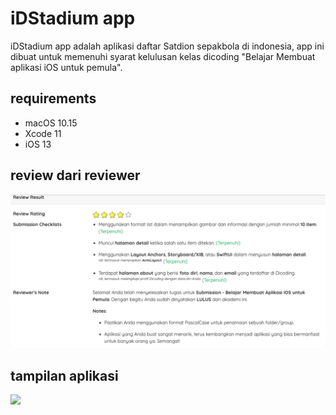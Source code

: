 # iDStadium app

iDStadium app adalah aplikasi daftar Satdion sepakbola di indonesia, app ini dibuat untuk memenuhi syarat kelulusan kelas dicoding "Belajar Membuat aplikasi iOS untuk pemula".

## requirements
- macOS 10.15
- Xcode 11
- iOS 13

## review dari reviewer
 ![](review.png)

## tampilan aplikasi
   ![](iDStadium1.gif)
